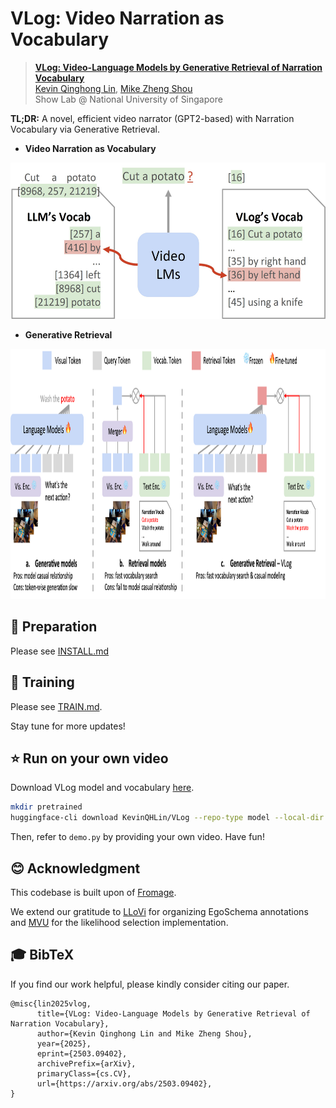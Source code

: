 # VLog: Video Narration as Vocabulary
> **[VLog: Video-Language Models by Generative Retrieval of Narration Vocabulary](https://arxiv.org/abs/2503.09402)**<br>
> [Kevin Qinghong Lin](https://qinghonglin.github.io/), [Mike Zheng Shou](https://scholar.google.com/citations?user=h1-3lSoAAAAJ&hl=en)
> <br>Show Lab @ National University of Singapore<br>

**TL;DR:** A novel, efficient video narrator (GPT2-based) with Narration Vocabulary via Generative Retrieval.

- **Video Narration as Vocabulary**

<img src="assets/vlog.jpg" height="250" alt="Narration as Vocabulary">

- **Generative Retrieval**

<img src="assets/model.png" height="400" alt="Generative Retrieval">

## 🔨 Preparation
Please see [INSTALL.md](INSTALL.md)

## 🚀 Training
Please see [TRAIN.md](TRAIN.md).

Stay tune for more updates!

## ⭐ Run on your own video
Download VLog model and vocabulary [here](https://huggingface.co/KevinQHLin/VLog/tree/main).
```bash
mkdir pretrained
huggingface-cli download KevinQHLin/VLog --repo-type model --local-dir ./pretrained/
```

Then, refer to `demo.py` by providing your own video. Have fun!

## 😊 Acknowledgment
This codebase is built upon of [Fromage](https://github.com/kohjingyu/fromage).

We extend our gratitude to [LLoVi](https://github.com/CeeZh/LLoVi) for organizing EgoSchema annotations and [MVU](https://github.com/kahnchana/mvu) for the likelihood selection implementation. 

## 🎓 BibTeX
If you find our work helpful, please kindly consider citing our paper.

```
@misc{lin2025vlog,
      title={VLog: Video-Language Models by Generative Retrieval of Narration Vocabulary}, 
      author={Kevin Qinghong Lin and Mike Zheng Shou},
      year={2025},
      eprint={2503.09402},
      archivePrefix={arXiv},
      primaryClass={cs.CV},
      url={https://arxiv.org/abs/2503.09402}, 
}
```